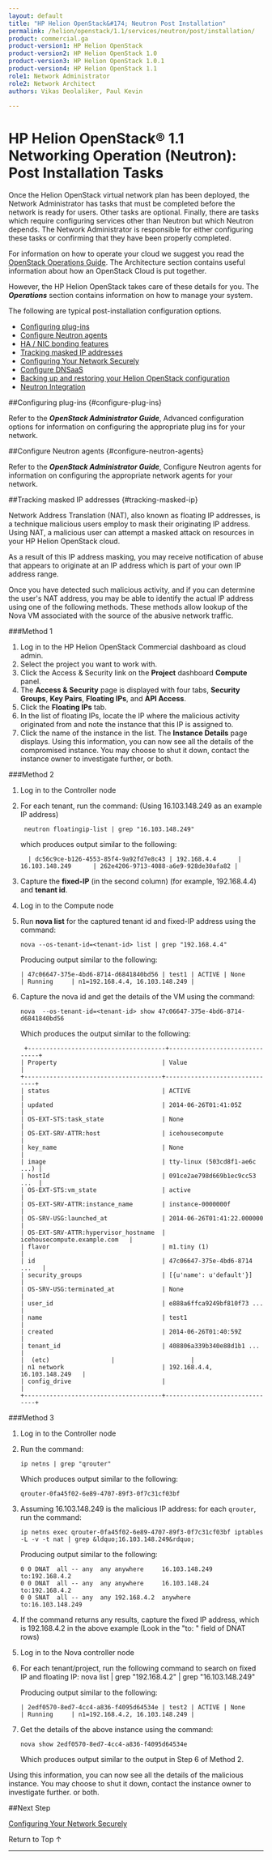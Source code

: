 ```yaml
---
layout: default
title: "HP Helion OpenStack&#174; Neutron Post Installation"
permalink: /helion/openstack/1.1/services/neutron/post/installation/
product: commercial.ga
product-version1: HP Helion OpenStack
product-version2: HP Helion OpenStack 1.0
product-version3: HP Helion OpenStack 1.0.1
product-version4: HP Helion OpenStack 1.1
role1: Network Administrator
role2: Network Architect
authors: Vikas Deolaliker, Paul Kevin

---
```

<!--PUBLISHED-->


<script>

function PageRefresh {
onLoad="window.refresh"
}

PageRefresh();

</script>
<!--
<p style="font-size: small;"> <a href="/helion/openstack/1.1/">&#9664; PREV | <a href="/helion/openstack/1.1/">&#9650; UP</a> | <a href="/helion/openstack/1.1/faq/">NEXT &#9654; </a></p> --->

# HP Helion OpenStack&reg; 1.1 Networking Operation (Neutron): Post Installation Tasks

Once the Helion OpenStack virtual network plan has been deployed, the Network Administrator has tasks that must be completed before the network is ready for users. Other tasks are optional. Finally, there are tasks which require configuring services other than Neutron but which Neutron depends. The Network Administrator is responsible for either configuring these tasks or confirming that they have been properly completed.

For information on how to operate your cloud we suggest you read the [OpenStack Operations Guide](http://docs.openstack.org/ops/). The Architecture section contains useful information about how an OpenStack Cloud is put together. 

However, the HP Helion OpenStack takes care of these details for you. The ***Operations*** section contains information on how to manage your system.

The following are typical post-installation configuration options. 

* [Configuring plug-ins](#configure-plug-ins)
* [Configure Neutron agents](#configure-neutron-agents)
* [HA / NIC bonding features](#ha-nic)
* [Tracking masked IP addresses](#tracking-masked-ip)
* [Configuring Your Network Securely](/helion/openstack/1.1/services/neutron/post/installation/configure-network-securely/)
* [Configure DNSaaS]( /helion/openstack/1.1/services/neutron/post/installation/configure-dnsaas/)
* [Backing up and restoring your Helion OpenStack configuration](/helion/openstack/1.1/backup.restore/)
* [Neutron Integration](/helion/openstack/1.1/services/neutron/post/installation/neutron-integration/)

##Configuring plug-ins {#configure-plug-ins}

Refer to the ***OpenStack Administrator Guide***, Advanced configuration options for information on configuring the appropriate plug ins for your network.

##Configure Neutron agents {#configure-neutron-agents}

Refer to the ***OpenStack Administrator Guide***, Configure Neutron agents for information on configuring the appropriate network agents for your network.



##Tracking masked IP addresses {#tracking-masked-ip}

Network Address Translation (NAT), also known as floating IP addresses, is a technique malicious users employ to mask their originating IP address. Using NAT, a malicious user can attempt a masked attack on resources in your HP Helion OpenStack cloud.

As a result of this IP address masking, you may receive notification of abuse that appears to originate at an IP address which is part of your own IP address range.

Once you have detected such malicious activity, and if you can determine the user's NAT address, you may be able to identify the actual IP address using one of the following methods. These methods allow lookup of the Nova VM associated with the source of the abusive network traffic.

###Method 1

1. Log in to the HP Helion OpenStack Commercial dashboard as cloud admin.
2. Select the project you want to work with.
3. Click the Access & Security link on the **Project** dashboard **Compute** panel.
4. The **Access & Security** page is displayed with four tabs, **Security Groups**, **Key Pairs**, **Floating IPs**, and **API Access**.
5. Click the **Floating IPs** tab.
6. In the list of floating IPs, locate the IP where the malicious activity originated from and note the instance that this IP is assigned to.
7. Click the name of the instance in the list. The **Instance Details** page displays. Using this information, you can now see all the details of the compromised instance. You may choose to shut it down, contact the instance owner to investigate further, or both.

###Method 2

1. Log in to the Controller node
2. For each tenant, run the command: (Using 16.103.148.249 as an example IP address)

		neutron floatingip-list | grep "16.103.148.249" 

	which produces output similar to the following:

     	 | dc56c9ce-b126-4553-85f4-9a92fd7e8c43 | 192.168.4.4      | 16.103.148.249      | 262e4206-9713-4088-a6e9-928de30afa82 |

3.	Capture the **fixed-IP** (in the second column) (for example, 192.168.4.4) and **tenant id**.
4.	Log in to the Compute node
5.	Run **nova list** for the captured tenant id and fixed-IP address using the command:

		nova --os-tenant-id=<tenant-id> list | grep "192.168.4.4"

	Producing output similar to the following:

		| 47c06647-375e-4bd6-8714-d6841840bd56 | test1 | ACTIVE | None       | Running     | n1=192.168.4.4, 16.103.148.249 |

6.	Capture the nova id and get the details of the VM using the command:
	
		nova  --os-tenant-id=<tenant-id> show 47c06647-375e-4bd6-8714-d6841840bd56

	Which produces the output similar to the following:

	     +--------------------------------------+-------------------------------+
	    | Property                             | Value                         |
	    +--------------------------------------+-------------------------------+
	    | status                               | ACTIVE                        |
	    | updated                              | 2014-06-26T01:41:05Z          |
	    | OS-EXT-STS:task_state                | None                          |
	    | OS-EXT-SRV-ATTR:host                 | icehousecompute               |
	    | key_name                             | None                          |
	    | image                                | tty-linux (503cd8f1-ae6c ...) |
	    | hostId                               | 091ce2ae798d669b1ec9cc53 ...  |
	    | OS-EXT-STS:vm_state                  | active                        |
	    | OS-EXT-SRV-ATTR:instance_name        | instance-0000000f             |
	    | OS-SRV-USG:launched_at               | 2014-06-26T01:41:22.000000    |
	    | OS-EXT-SRV-ATTR:hypervisor_hostname  | icehousecompute.example.com   |
	    | flavor                               | m1.tiny (1)                   |
	    | id                                   | 47c06647-375e-4bd6-8714 ...   |
	    | security_groups                      | [{u'name': u'default'}]       |
	    | OS-SRV-USG:terminated_at             | None                          |
	    | user_id                              | e888a6ffca9249bf810f73 ...    |
	    | name                                 | test1                         |
	    | created                              | 2014-06-26T01:40:59Z          |
	    | tenant_id                            | 408806a339b340e88d1b1 ...     |
	    |  (etc) 				 |  			       |
	    | n1 network                           | 192.168.4.4, 16.103.148.249   |
	    | config_drive                         |                               |
	    +--------------------------------------+-------------------------------+



###Method 3

1.	Log in to the Controller node
2.	Run the command:

		ip netns | grep "qrouter"

	Which produces output similar to the following:

		qrouter-0fa45f02-6e89-4707-89f3-0f7c31cf03bf

3.	Assuming 16.103.148.249 is the malicious IP address: for each `qrouter`, run the command:

		ip netns exec qrouter-0fa45f02-6e89-4707-89f3-0f7c31cf03bf iptables -L -v -t nat | grep &ldquo;16.103.148.249&rdquo;

	Producing output similar to the following:

		0 0 DNAT  all -- any  any anywhere     16.103.148.249  to:192.168.4.2
		0 0 DNAT  all -- any  any anywhere     16.103.148.24   to:192.168.4.2
		0 0 SNAT  all -- any  any 192.168.4.2  anywhere        to:16.103.148.249

4.	If the command returns any results, capture the fixed IP address, which is 192.168.4.2 in the above example (Look in the "to: " field of DNAT rows)
5.	Log in to the Nova controller node
6.	For each tenant/project, run the following command to search on fixed IP and floating IP:
		nova list | grep "192.168.4.2" | grep "16.103.148.249"

	Producing output similar to the following:

		| 2edf0570-8ed7-4cc4-a836-f4095d64534e | test2 | ACTIVE | None       | Running     | n1=192.168.4.2, 16.103.148.249 |

7.	Get the details of the above instance using the command:

		nova show 2edf0570-8ed7-4cc4-a836-f4095d64534e

	Which produces output similar to the output in Step 6 of Method 2.

Using this information, you can now see all the details of the malicious instance. You may choose to shut it down, contact the instance owner to investigate further. or both.

##Next Step

[Configuring Your Network Securely](/helion/openstack/1.1/services/neutron/post/installation/configure-network-securely/)


<a href="#top" style="padding:14px 0px 14px 0px; text-decoration: none;"> Return to Top &#8593; </a>

---